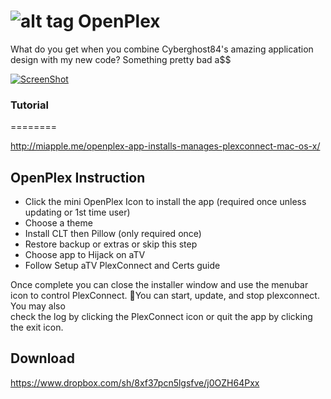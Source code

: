![alt tag](https://raw.githubusercontent.com/wahlmanj/OpenPlex/master/OpenPlexIcons/MenuIcon.png)   OpenPlex
========
What do you get when you combine Cyberghost84's amazing application design with my new code? Something pretty bad a$$

[![ScreenShot](https://raw.githubusercontent.com/wahlmanj/OpenPlex/master/OpenPlexIcons/OpenplexVid.png)](https://www.youtube.com/watch?feature=player_detailpage&v=NhyRDrESDa8)

### Tutorial
========

http://miapple.me/openplex-app-installs-manages-plexconnect-mac-os-x/

## OpenPlex Instruction

- Click the mini OpenPlex Icon to install the app
  (required once unless updating or 1st time user)
- Choose a theme
- Install CLT then Pillow (only required once)        
- Restore backup or extras or skip this step 
- Choose app to Hijack on aTV
- Follow Setup aTV PlexConnect and Certs guide

Once complete you can close the installer window and
use the menubar icon to control PlexConnect. You
can start, update, and stop plexconnect. You may also        
check the log by clicking the PlexConnect icon or quit
the app by clicking the exit icon.

## Download

https://www.dropbox.com/sh/8xf37pcn5lgsfve/j0OZH64Pxx
